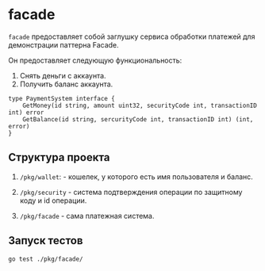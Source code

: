 # facade

`facade` предоставляет собой заглушку сервиса обработки платежей для демонстрации паттерна Facade.

Он предоставляет следующую функциональность:
   1. Снять деньги с аккаунта.
   2. Получить баланс аккаунта.
   
```(go)
type PaymentSystem interface {
	GetMoney(id string, amount uint32, securityCode int, transactionID int) error
	GetBalance(id string, sercurityCode int, transactionID int) (int, error)
}
```

## Структура проекта
1. `/pkg/wallet`: - кошелек, у которого есть имя пользователя и баланс.

2.  `/pkg/security` - система подтверждения операции по защитному коду и id операции.

3.  `/pkg/facade` - сама платежная система.

## Запуск тестов
`go test ./pkg/facade/`
   
